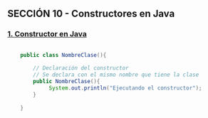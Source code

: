 ## SECCIÓN 10 - Constructores en Java

### [1. Constructor en Java](./V01_Aritmetica.java)
```java

    public class NombreClase(){
    
        // Declaración del constructor
        // Se declara con el mismo nombre que tiene la clase
        public NombreClase(){ 
             System.out.println("Ejecutando el constructor");
        }
    
    }

```